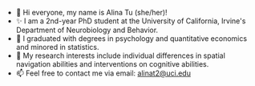 - 👋 Hi everyone, my name is Alina Tu (she/her)!
- ✨ I am a 2nd-year PhD student at the University of California, Irvine's Department of Neurobiology and Behavior.
- 🌱 I graduated with degrees in psychology and quantitative economics and minored in statistics.
- 👀 My research interests include individual differences in spatial navigation abilities and interventions on cognitive abilities.
- 📫 Feel free to contact me via email: alinat2@uci.edu

<!---
alinat2/alinat2 is a ✨ special ✨ repository because its `README.md` (this file) appears on your GitHub profile.
You can click the Preview link to take a look at your changes.
--->
